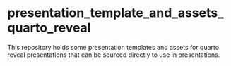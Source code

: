 # presentation_template_and_assets_quarto_reveal
This repository holds some presentation templates and assets for quarto reveal presentations that can be sourced directly to use in presentations.
